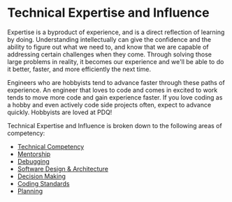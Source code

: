 # Technical Expertise and Influence
Expertise is a byproduct of experience, and is a direct reflection of learning by doing. Understanding intellectually can give the confidence and the ability to figure out what we need to, and know that we are capable of addressing certain challenges when they come. Through solving those large problems in reality, it becomes our experience and we'll be able to do it better, faster, and more efficiently the next time.

Engineers who are hobbyists tend to advance faster through these paths of experience. An engineer that loves to code and comes in excited to work tends to move more code and gain experience faster. If you love coding as a hobby and even actively code side projects often, expect to advance quickly. Hobbyists are loved at PDQ!

Technical Expertise and Influence is broken down to the following areas of competency:

- [Technical Competency](technical-competency.md)  
- [Mentorship](mentorship.md)  
- [Debugging](debugging.md)  
- [Software Design & Architecture](software-design.md)  
- [Decision Making](decision-making.md)  
- [Coding Standards](coding-standards.md)  
- [Planning](planning.md)  
